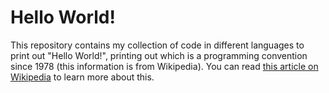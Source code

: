 # Hello World!
This repository contains my collection of code in different languages to print out "Hello World!", printing out which is a programming convention since 1978 (this information is from Wikipedia). You can read [this article on Wikipedia](https://en.wikipedia.org/wiki/%22Hello,_World!%22_program) to learn more about this.
